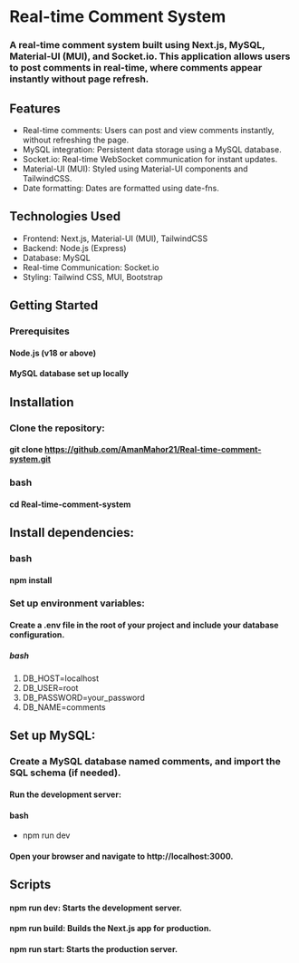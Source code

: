 # Real-time Comment System

   ### A real-time comment system built using Next.js, MySQL, Material-UI (MUI), and Socket.io. This application allows users to post comments in real-time, where comments appear instantly without  page refresh.
   
  ## Features

   - Real-time comments: Users can post and view comments instantly, without refreshing the page.  
   - MySQL integration: Persistent data storage using a MySQL database.
   - Socket.io: Real-time WebSocket communication for instant updates.
   - Material-UI (MUI): Styled using Material-UI components and TailwindCSS.
   - Date formatting: Dates are formatted using date-fns.

## Technologies Used

   - Frontend: Next.js, Material-UI (MUI), TailwindCSS
   - Backend: Node.js (Express)
   - Database: MySQL
   - Real-time Communication: Socket.io
   - Styling: Tailwind CSS, MUI, Bootstrap

## Getting Started
### Prerequisites

   #### Node.js (v18 or above)
   #### MySQL database set up locally

## Installation

 ### Clone the repository:
   #### git clone https://github.com/AmanMahor21/Real-time-comment-system.git


 ### bash

   #### cd Real-time-comment-system
## Install dependencies:

### bash

#### npm install

 ### Set up environment variables:

   #### Create a .env file in the root of your project and include your database configuration.

  ##### bash

1. DB_HOST=localhost
2. DB_USER=root
3. DB_PASSWORD=your_password
4. DB_NAME=comments

 ## Set up MySQL:

### Create a MySQL database named comments, and import the SQL schema (if needed).

#### Run the development server:

#### bash

  * npm run dev

#### Open your browser and navigate to http://localhost:3000.

## Scripts

#### npm run dev: Starts the development server.
####    npm run build: Builds the Next.js app for production.
 ####   npm run start: Starts the production server.
